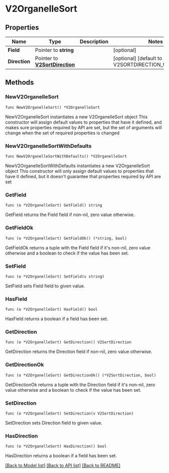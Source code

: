 # V2OrganelleSort

## Properties

Name | Type | Description | Notes
------------ | ------------- | ------------- | -------------
**Field** | Pointer to **string** |  | [optional] 
**Direction** | Pointer to [**V2SortDirection**](V2SortDirection.md) |  | [optional] [default to V2SORTDIRECTION_UNSPECIFIED]

## Methods

### NewV2OrganelleSort

`func NewV2OrganelleSort() *V2OrganelleSort`

NewV2OrganelleSort instantiates a new V2OrganelleSort object
This constructor will assign default values to properties that have it defined,
and makes sure properties required by API are set, but the set of arguments
will change when the set of required properties is changed

### NewV2OrganelleSortWithDefaults

`func NewV2OrganelleSortWithDefaults() *V2OrganelleSort`

NewV2OrganelleSortWithDefaults instantiates a new V2OrganelleSort object
This constructor will only assign default values to properties that have it defined,
but it doesn't guarantee that properties required by API are set

### GetField

`func (o *V2OrganelleSort) GetField() string`

GetField returns the Field field if non-nil, zero value otherwise.

### GetFieldOk

`func (o *V2OrganelleSort) GetFieldOk() (*string, bool)`

GetFieldOk returns a tuple with the Field field if it's non-nil, zero value otherwise
and a boolean to check if the value has been set.

### SetField

`func (o *V2OrganelleSort) SetField(v string)`

SetField sets Field field to given value.

### HasField

`func (o *V2OrganelleSort) HasField() bool`

HasField returns a boolean if a field has been set.

### GetDirection

`func (o *V2OrganelleSort) GetDirection() V2SortDirection`

GetDirection returns the Direction field if non-nil, zero value otherwise.

### GetDirectionOk

`func (o *V2OrganelleSort) GetDirectionOk() (*V2SortDirection, bool)`

GetDirectionOk returns a tuple with the Direction field if it's non-nil, zero value otherwise
and a boolean to check if the value has been set.

### SetDirection

`func (o *V2OrganelleSort) SetDirection(v V2SortDirection)`

SetDirection sets Direction field to given value.

### HasDirection

`func (o *V2OrganelleSort) HasDirection() bool`

HasDirection returns a boolean if a field has been set.


[[Back to Model list]](../README.md#documentation-for-models) [[Back to API list]](../README.md#documentation-for-api-endpoints) [[Back to README]](../README.md)


